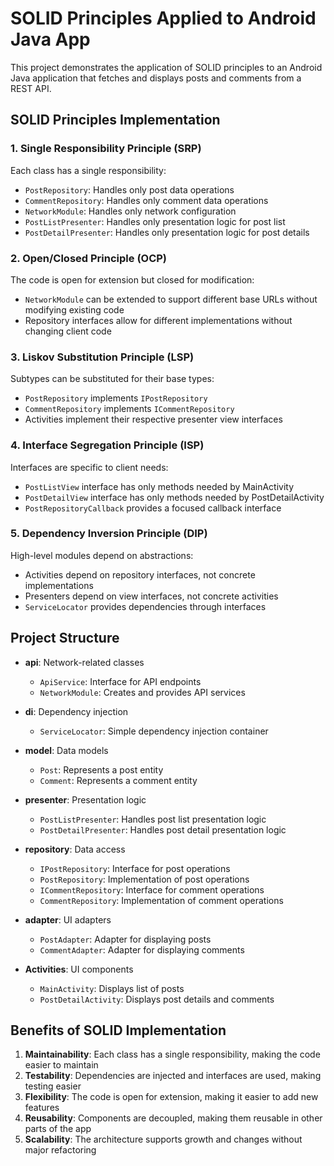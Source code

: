 # SOLID Principles Applied to Android Java App

This project demonstrates the application of SOLID principles to an Android Java application that fetches and displays posts and comments from a REST API.

## SOLID Principles Implementation

### 1. Single Responsibility Principle (SRP)
Each class has a single responsibility:
- `PostRepository`: Handles only post data operations
- `CommentRepository`: Handles only comment data operations
- `NetworkModule`: Handles only network configuration
- `PostListPresenter`: Handles only presentation logic for post list
- `PostDetailPresenter`: Handles only presentation logic for post details

### 2. Open/Closed Principle (OCP)
The code is open for extension but closed for modification:
- `NetworkModule` can be extended to support different base URLs without modifying existing code
- Repository interfaces allow for different implementations without changing client code

### 3. Liskov Substitution Principle (LSP)
Subtypes can be substituted for their base types:
- `PostRepository` implements `IPostRepository`
- `CommentRepository` implements `ICommentRepository`
- Activities implement their respective presenter view interfaces

### 4. Interface Segregation Principle (ISP)
Interfaces are specific to client needs:
- `PostListView` interface has only methods needed by MainActivity
- `PostDetailView` interface has only methods needed by PostDetailActivity
- `PostRepositoryCallback` provides a focused callback interface

### 5. Dependency Inversion Principle (DIP)
High-level modules depend on abstractions:
- Activities depend on repository interfaces, not concrete implementations
- Presenters depend on view interfaces, not concrete activities
- `ServiceLocator` provides dependencies through interfaces

## Project Structure

- **api**: Network-related classes
  - `ApiService`: Interface for API endpoints
  - `NetworkModule`: Creates and provides API services
  
- **di**: Dependency injection
  - `ServiceLocator`: Simple dependency injection container
  
- **model**: Data models
  - `Post`: Represents a post entity
  - `Comment`: Represents a comment entity
  
- **presenter**: Presentation logic
  - `PostListPresenter`: Handles post list presentation logic
  - `PostDetailPresenter`: Handles post detail presentation logic
  
- **repository**: Data access
  - `IPostRepository`: Interface for post operations
  - `PostRepository`: Implementation of post operations
  - `ICommentRepository`: Interface for comment operations
  - `CommentRepository`: Implementation of comment operations

- **adapter**: UI adapters
  - `PostAdapter`: Adapter for displaying posts
  - `CommentAdapter`: Adapter for displaying comments

- **Activities**: UI components
  - `MainActivity`: Displays list of posts
  - `PostDetailActivity`: Displays post details and comments

## Benefits of SOLID Implementation

1. **Maintainability**: Each class has a single responsibility, making the code easier to maintain
2. **Testability**: Dependencies are injected and interfaces are used, making testing easier
3. **Flexibility**: The code is open for extension, making it easier to add new features
4. **Reusability**: Components are decoupled, making them reusable in other parts of the app
5. **Scalability**: The architecture supports growth and changes without major refactoring
